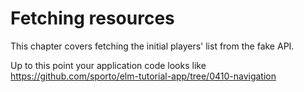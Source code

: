 # Fetching resources

This chapter covers fetching the initial players' list from the fake API.

Up to this point your application code looks like <https://github.com/sporto/elm-tutorial-app/tree/0410-navigation>